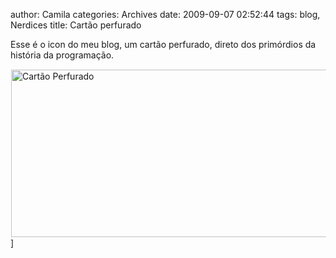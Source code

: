 author: Camila
categories: Archives
date: 2009-09-07 02:52:44
tags:  blog, Nerdices
title: Cartão perfurado

<p>Esse é o icon do meu blog, um cartão perfurado, direto dos primórdios da história da programação.</p>
<p><a href="http://pt.wikipedia.org/wiki/Cart%C3%A3o_perfurado" target="_blank"><img style="border:1px solid white;" title="Cartão Perfurado" src="/assets/images/Hollerith_card.jpg" alt="Cartão Perfurado" width="600" height="268" /></a>]</p>